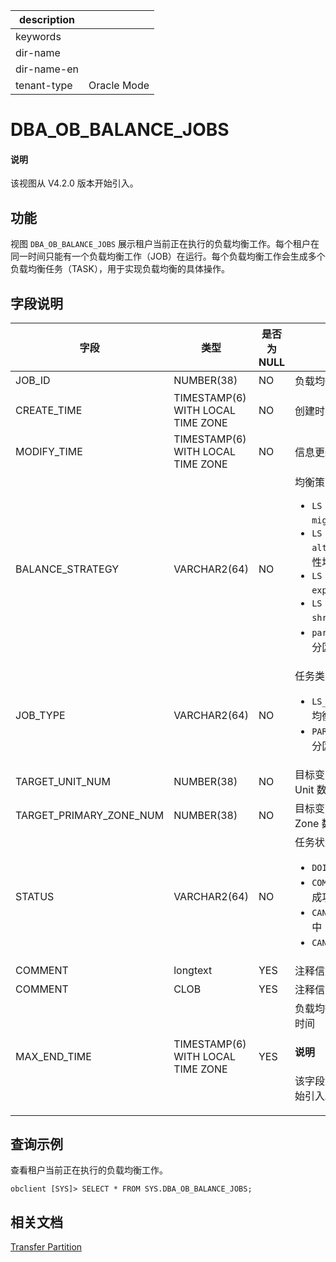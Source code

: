 |description||
|---|---|
|keywords||
|dir-name||
|dir-name-en||
|tenant-type|Oracle Mode|

# DBA_OB_BALANCE_JOBS

<main id="notice" type='explain'>
  <h4>说明</h4>
  <p>该视图从 V4.2.0 版本开始引入。</p>
</main>

## 功能

视图 `DBA_OB_BALANCE_JOBS` 展示租户当前正在执行的负载均衡工作。每个租户在同一时间只能有一个负载均衡工作（JOB）在运行。每个负载均衡工作会生成多个负载均衡任务（TASK），用于实现负载均衡的具体操作。

## 字段说明

| **字段** | **类型** | **是否为 NULL** | **描述** |
| -------- | -------- | --------------- | ------- |
| JOB_ID                  | NUMBER(38)                        | NO  | 负载均衡工作 ID |
| CREATE_TIME             | TIMESTAMP(6) WITH LOCAL TIME ZONE | NO  | 创建时间 |
| MODIFY_TIME             | TIMESTAMP(6) WITH LOCAL TIME ZONE | NO  | 信息更新时间 |
| BALANCE_STRATEGY        | VARCHAR2(64)                      | NO  | 均衡策略名称 <ul><li>`LS balance by migrate`：迁移均衡  </li><li>`LS balance by alter`：修改日志流属性均衡 </li><li>`LS balance by expand`：扩容均衡 </li><li>`LS balance by shrink`：缩容均衡 </li><li>`partition balance`：分区均衡 </li></ul>|
| JOB_TYPE                | VARCHAR2(64)                      | NO  | 任务类型  <ul><li>`LS_BALANCE`：日志流均衡  </li><li>`PARTITION_BALACNE`：分区均衡 </li></ul>|
| TARGET_UNIT_NUM         | NUMBER(38)                        | NO  | 目标变更的每个 Zone 的 Unit 数量 |
| TARGET_PRIMARY_ZONE_NUM | NUMBER(38)                        | NO  | 目标变更的 Primary  Zone 数量 |
| STATUS                  | VARCHAR2(64)                      | NO  | 任务状态  <ul><li>`DOING`：正在执行 Job  </li><li>`COMPLETED`：任务执行成功 </li><li>`CANCELING`：任务取消中 </li><li>`CANCELED`：任务取消 </li></ul>|
| COMMENT                 | longtext                          | YES | 注释信息 |
| COMMENT                 | CLOB                              | YES | 注释信息 |
| MAX_END_TIME            | TIMESTAMP(6) WITH LOCAL TIME ZONE | YES | 负载均衡任务的最大结束时间 <main id="notice" type='explain'><h4>说明</h4><p>该字段从 V4.2.4 版本开始引入。</p></main>|

## 查询示例

查看租户当前正在执行的负载均衡工作。

```shell
obclient [SYS]> SELECT * FROM SYS.DBA_OB_BALANCE_JOBS;
```

## 相关文档

[Transfer Partition](../../../../600.manage/300.replica-management/500.load-balancing-manage/200.transfer-partition-management.md)
